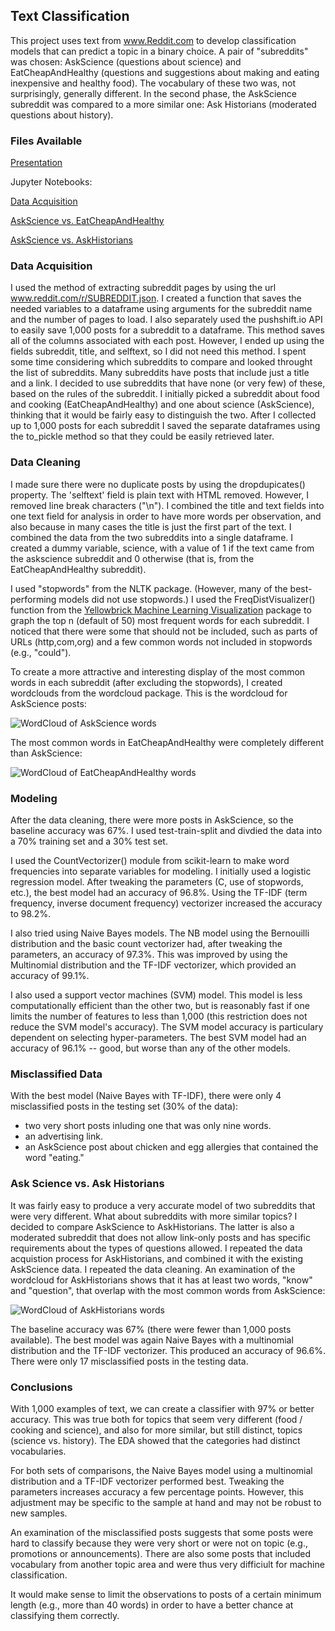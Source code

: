 ## Text Classification

This project uses text from www.Reddit.com to develop classification models that can predict a topic in a binary choice. A pair of "subreddits" was chosen: AskScience (questions about science) and EatCheapAndHealthy (questions and suggestions about making and eating inexpensive and healthy food). The vocabulary of these two was, not surprisingly, generally different. In the second phase, the AskScience subreddit was compared to a more similar one: Ask Historians (moderated questions about history).

### Files Available
[Presentation](https://docs.google.com/presentation/d/1-KijFcVglbwLC9koAC-dR9h6iyXQCPLeQt7bTAqaxGY/edit#slide=id.g561541372a_0_55)


Jupyter Notebooks:

[Data Acquisition](./Project%203%20-%20Reddit%20-%20Data%20Acquisition.ipynb)

[AskScience vs. EatCheapAndHealthy](./Project%203%20-%20Reddit%20-%20EatCheap%20vs.%20AskScience.ipynb)

[AskScience vs. AskHistorians](./Project%203%20-%20Ask%20Historians%20vs%20Ask%20Science.ipynb)


### Data Acquisition
I used the method of extracting subreddit pages by using the url www.reddit.com/r/SUBREDDIT.json. I created a function that saves the needed variables to a dataframe using arguments for the subreddit name and the number of pages to load. I also separately used the pushshift.io API to easily save 1,000 posts for a subreddit to a dataframe. This method saves all of the columns associated with each post. However, I ended up using the fields subreddit, title, and selftext, so I did not need this method. 
I spent some time considering which subreddits to compare and looked throught the list of subreddits. Many subreddits have posts that include just a title and a link. I decided to use subreddits that have none (or very few) of these, based on the rules of the subreddit. I initially picked a subreddit about food and cooking (EatCheapAndHealthy) and one about science (AskScience), thinking that it would be fairly easy to distinguish the two. After I collected up to 1,000 posts for each subreddit I saved the separate dataframes using the to_pickle method so that they could be easily retrieved later.

### Data Cleaning
I made sure there were no duplicate posts by using the dropdupicates() property. The 'selftext' field is plain text with HTML removed. However, I removed line break characters ("\n"). I combined the title and text fields into one text field for analysis in order to have more words per observation, and also because in many cases the title is just the first part of the text. I combined the data from the two subreddits into a single dataframe. I created a dummy variable, science, with a value of 1 if the text came from the askscience subreddit and 0 otherwise (that is, from the EatCheapAndHealthy subreddit).

I used "stopwords" from the NLTK package. (However, many of the best-performing models did not use stopwords.) I used the FreqDistVisualizer() function from the [Yellowbrick Machine Learning Visualization](https://www.scikit-yb.org/en/latest/) package to graph the top n (default of 50) most frequent words for each subreddit. I noticed that there were some that should not be included, such as  parts of URLs (http,com,org) and a few common words not included in stopwords (e.g., "could").

To create a more attractive and interesting display of the most common words in each subreddit (after excluding the stopwords), I created wordclouds from the wordcloud package. This is the wordcloud for AskScience posts:


![WordCloud of AskScience words](https://git.generalassemb.ly/PaulSchimek/submissions/blob/master/project3/images/science.png)


The most common words in EatCheapAndHealthy were completely different than AskScience:

![WordCloud of EatCheapAndHealthy words](https://git.generalassemb.ly/PaulSchimek/submissions/blob/master/project3/images/eatcheap.png)

### Modeling
After the data cleaning, there were more posts in AskScience, so the baseline accuracy was 67%. I used test-train-split and divdied the data into a 70% training set and a 30% test set.

I used the CountVectorizer() module from scikit-learn to make word frequencies into separate variables for modeling. I initially used a logistic regression model. After tweaking the parameters (C, use of stopwords, etc.), the best model had an accuracy of 96.8%. Using the TF-IDF (term frequency, inverse document frequency) vectorizer increased the accuracy to 98.2%.

I also tried using Naive Bayes models. The NB model using the Bernouilli distribution and the basic count vectorizer had, after tweaking the parameters, an accuracy of 97.3%. This was improved by using the Multinomial distribution and the TF-IDF vectorizer, which provided an accuracy of 99.1%. 

I also used a support vector machines (SVM) model. This model is less computationally efficient than the other two, but is reasonably fast if one limits the number of features to less than 1,000 (this restriction does not reduce the SVM model's accuracy). The SVM model accuracy is particulary dependent on selecting hyper-parameters. The best SVM model had an accuracy of 96.1% -- good, but worse than any of the other models.

### Misclassified Data
With the best model (Naive Bayes with TF-IDF), there were only 4 misclassified posts in the testing set (30% of the data):

  - two very short posts inluding one that was only nine words.
  - an advertising link.
  - an AskScience post about chicken and egg allergies that contained the word "eating."
  

### Ask Science vs. Ask Historians

It was fairly easy to produce a very accurate model of two subreddits that were very different. What about subreddits with more similar topics? I decided to compare AskScience to AskHistorians. The latter is also a moderated subreddit that does not allow link-only posts and has specific requirements about the types of questions allowed. I repeated the data acquistion process for AskHistorians, and combined it with the existing AskScience data. I repeated the data cleaning. An examination of the wordcloud for AskHistorians shows that it has at least two words, "know" and "question", that overlap with the most common words from AskScience:

![WordCloud of AskHistorians words](https://git.generalassemb.ly/PaulSchimek/submissions/blob/master/project3/images/history.png)

The baseline accuracy was 67% (there were fewer than 1,000 posts available). The best model was again Naive Bayes with a multinomial distribution and the TF-IDF vectorizer. This produced an accuracy of 96.6%. There were only 17 misclassified posts in the testing data. 

### Conclusions
With 1,000 examples of text, we can create a classifier with 97% or better accuracy. This was true both for topics that seem very different (food / cooking and science), and also for more similar, but still distinct, topics (science vs. history). The EDA showed that the categories had distinct vocabularies. 

For both sets of comparisons, the Naive Bayes model using a multinomial distribution and a TF-IDF vectorizer performed best. Tweaking the parameters increases accuracy a few percentage points. However, this adjustment may be specific to the sample at hand and may not be robust to new samples.

An examination of the misclassified posts suggests that some posts were hard to classify because they were very short or were not on topic (e.g., promotions or announcements). There are also some posts that included vocabulary from another topic area and were thus very difficiult for machine classification.

It would make sense to limit the observations to posts of a certain minimum length (e.g., more than 40 words) in order to have a better chance at classifying them correctly.
